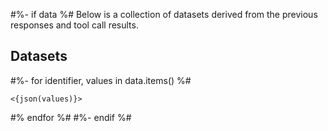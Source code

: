 #%- if data %#
Below is a collection of datasets derived from the previous responses and tool call results.

## Datasets

#%- for identifier, values in data.items() %#
```json:<{identifier}>
<{json(values)}>
```
#% endfor %#
#%- endif %#
